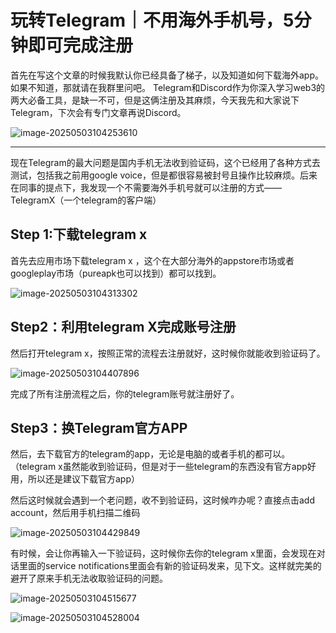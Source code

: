 

# 玩转Telegram｜不用海外手机号，5分钟即可完成注册

首先在写这个文章的时候我默认你已经具备了梯子，以及知道如何下载海外app。如果不知道，那就请在我群里问吧。 Telegram和Discord作为你深入学习web3的两大必备工具，是缺一不可，但是这俩注册及其麻烦，今天我先和大家说下Telegram，下次会有专门文章再说Discord。

![image-20250503104253610](/Users/fangchen/Github/Web3完全指南/3、小白科普—操作版/玩转Telegram｜不用海外手机号，5分钟即可完成注册.assets/image-20250503104253610.png)

------

现在Telegram的最大问题是国内手机无法收到验证码，这个已经用了各种方式去测试，包括我之前用google voice，但是都很容易被封号且操作比较麻烦。后来在同事的提点下，我发现一个不需要海外手机号就可以注册的方式—— TelegramX（一个telegram的客户端）

## Step 1:下载telegram x

首先去应用市场下载telegram x ，这个在大部分海外的appstore市场或者googleplay市场（pureapk也可以找到）都可以找到。

![image-20250503104313302](/Users/fangchen/Github/Web3完全指南/3、小白科普—操作版/玩转Telegram｜不用海外手机号，5分钟即可完成注册.assets/image-20250503104313302.png)

## Step2：利用telegram X完成账号注册

然后打开telegram x，按照正常的流程去注册就好，这时候你就能收到验证码了。

![image-20250503104407896](/Users/fangchen/Github/Web3完全指南/3、小白科普—操作版/玩转Telegram｜不用海外手机号，5分钟即可完成注册.assets/image-20250503104407896.png)

完成了所有注册流程之后，你的telegram账号就注册好了。

## Step3：换Telegram官方APP

然后，去下载官方的telegram的app，无论是电脑的或者手机的都可以。（telegram x虽然能收到验证码，但是对于一些telegram的东西没有官方app好用，所以还是建议下载官方app）

然后这时候就会遇到一个老问题，收不到验证码，这时候咋办呢？直接点击add account，然后用手机扫描二维码

![image-20250503104429849](/Users/fangchen/Github/Web3完全指南/3、小白科普—操作版/玩转Telegram｜不用海外手机号，5分钟即可完成注册.assets/image-20250503104429849.png)

有时候，会让你再输入一下验证码，这时候你去你的telegram x里面，会发现在对话里面的service notifications里面会有新的验证码发来，见下文。这样就完美的避开了原来手机无法收取验证码的问题。

![image-20250503104515677](/Users/fangchen/Github/Web3完全指南/3、小白科普—操作版/玩转Telegram｜不用海外手机号，5分钟即可完成注册.assets/image-20250503104515677.png)

![image-20250503104528004](/Users/fangchen/Github/Web3完全指南/3、小白科普—操作版/玩转Telegram｜不用海外手机号，5分钟即可完成注册.assets/image-20250503104528004.png)